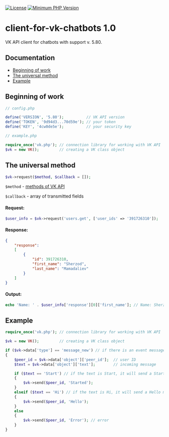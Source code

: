 [![License](https://img.shields.io/badge/license-MIT%20License-brightgreen.svg)](https://opensource.org/licenses/MIT)
[![Minimum PHP Version](https://img.shields.io/badge/php-%3E%3D%207.0-8892BF.svg?style=flat-circle)](https://php.net/)

client-for-vk-chatbots 1.0
=======
VK API client for chatbots with support v. 5.80.

Documentation
---------------
* [Beginning of work](https://github.com/mamadaliev/vk#beginning-of-work)
* [The universal method](https://github.com/mamadaliev/vk#the-universal-method)
* [Example](https://github.com/mamadaliev/vk#example)

Beginning of work
---------------
```php
// config.php

define('VERSION', '5.80');          // VK API version
define('TOKEN', '9d94d3...70d59e'); // your token
define('KEY', '4cw0de5e');          // your security key
```
```php
// example.php

require_once('vk.php'); // connection library for working with VK API
$vk = new VK();         // creating a VK class object
```

The universal method
---------------
```php
$vk->request($method, $callback = []);
```

``$method``      - [methods of VK API](https://vk.com/dev/methods)

``$callback``    - array of transmitted fields

#### Request:
```php
$user_info = $vk->request('users.get', ['user_ids' => '391726310']);
```
#### Response:
```JSON
{
    "response":
    [
        {
            "id": 391726310,
            "first_name": "Sherzod",
            "last_name": "Mamadaliev"
        }
    ]
}
```
#### Output:
```php
echo 'Name: ' . $user_info['response'][0]['first_name']; // Name: Sherzod
```
Example
---------------
```php
require_once('vk.php'); // connection library for working with VK API

$vk = new VK();         // creating a VK class object

if ($vk->data['type'] == 'message_new') // if there is an event message_new
{
    $peer_id = $vk->data['object']['peer_id'];  // user ID
    $text = $vk->data['object']['text'];        // incoming message

    if ($text == 'Start') // if the text is Start, it will send a Started message.
    {
        $vk->send($peer_id, 'Started');
    }
    elseif ($text == 'Hi') // if the text is Hi, it will send a Hello message.
    {
        $vk->send($peer_id, 'Hello');
    }
    else
    {
        $vk->send($peer_id, 'Error'); // error
    }
}
```
